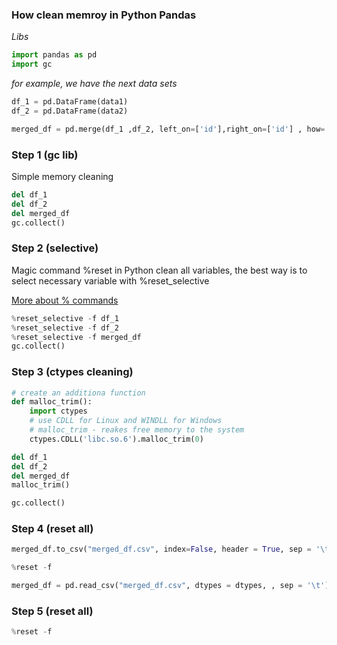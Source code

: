 ### How clean memroy in Python Pandas

*Libs*

```Python
import pandas as pd
import gc
```

_*for example, we have the next data sets*_

```Python
df_1 = pd.DataFrame(data1)
df_2 = pd.DataFrame(data2)

merged_df = pd.merge(df_1 ,df_2, left_on=['id'],right_on=['id'] , how='left')
```

### Step 1 (gc lib)

Simple memory cleaning

```Python
del df_1
del df_2
del merged_df
gc.collect()
```

### Step 2 (selective)

Magic command %reset in Python clean all variables, the best way is to select necessary variable with %reset_selective

[More about % commands](https://ipython.readthedocs.io/en/stable/interactive/magics.html)

```Python
%reset_selective -f df_1
%reset_selective -f df_2
%reset_selective -f merged_df
gc.collect()
```

### Step 3 (ctypes cleaning)

```Python
# create an additiona function
def malloc_trim():
    import ctypes
    # use CDLL for Linux and WINDLL for Windows
    # malloc_trim - reakes free memory to the system
    ctypes.CDLL('libc.so.6').malloc_trim(0)

del df_1
del df_2
del merged_df
malloc_trim()

gc.collect()
```

### Step 4 (reset all)

```Python
merged_df.to_csv("merged_df.csv", index=False, header = True, sep = '\t')

%reset -f

merged_df = pd.read_csv("merged_df.csv", dtypes = dtypes, , sep = '\t')
```

### Step 5 (reset all)

```Python
%reset -f
```
